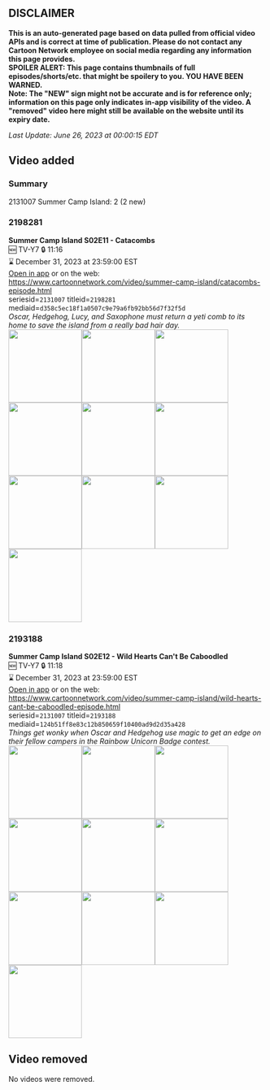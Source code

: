 ## DISCLAIMER
**This is an auto-generated page based on data pulled from official video APIs and is correct at time of publication. Please do not contact any Cartoon Network employee on social media regarding any information this page provides.**  
**SPOILER ALERT: This page contains thumbnails of full episodes/shorts/etc. that might be spoilery to you. YOU HAVE BEEN WARNED.**  
**Note: The "NEW" sign might not be accurate and is for reference only; information on this page only indicates in-app visibility of the video. A "removed" video here might still be available on the website until its expiry date.**  

_Last Update: June 26, 2023 at 00:00:15 EDT_
## Video added
### Summary
2131007 Summer Camp Island: 2 (2 new)  
### 2198281
**Summer Camp Island S02E11 - Catacombs**  
🆕 TV-Y7 🔒 11:16  
⌛ December 31, 2023 at 23:59:00 EST  
[Open in app](https://cnvideo.sercomkc.org/redirector.html?type=cnapp&seriesid=2131007&titleid=2198281&mediaid=d358c5ec18f1a0507c9e79a6fb92bb56d7f32f5d) or on the web: https://www.cartoonnetwork.com/video/summer-camp-island/catacombs-episode.html  
seriesid=`2131007` titleid=`2198281` mediaid=`d358c5ec18f1a0507c9e79a6fb92bb56d7f32f5d`  
_Oscar, Hedgehog, Lucy, and Saxophone must return a yeti comb to its home to save the island from a really bad hair day._  
<a href="https://s3.amazonaws.com/cartoonorchestrator/2198281_001_1280x720.jpg"><img src="https://s3.amazonaws.com/cartoonorchestrator/2198281_001_640x360.jpg" height="144px" /></a><a href="https://s3.amazonaws.com/cartoonorchestrator/2198281_002_1280x720.jpg"><img src="https://s3.amazonaws.com/cartoonorchestrator/2198281_002_640x360.jpg" height="144px" /></a><a href="https://s3.amazonaws.com/cartoonorchestrator/2198281_003_1280x720.jpg"><img src="https://s3.amazonaws.com/cartoonorchestrator/2198281_003_640x360.jpg" height="144px" /></a><a href="https://s3.amazonaws.com/cartoonorchestrator/2198281_004_1280x720.jpg"><img src="https://s3.amazonaws.com/cartoonorchestrator/2198281_004_640x360.jpg" height="144px" /></a><a href="https://s3.amazonaws.com/cartoonorchestrator/2198281_005_1280x720.jpg"><img src="https://s3.amazonaws.com/cartoonorchestrator/2198281_005_640x360.jpg" height="144px" /></a><a href="https://s3.amazonaws.com/cartoonorchestrator/2198281_006_1280x720.jpg"><img src="https://s3.amazonaws.com/cartoonorchestrator/2198281_006_640x360.jpg" height="144px" /></a><a href="https://s3.amazonaws.com/cartoonorchestrator/2198281_007_1280x720.jpg"><img src="https://s3.amazonaws.com/cartoonorchestrator/2198281_007_640x360.jpg" height="144px" /></a><a href="https://s3.amazonaws.com/cartoonorchestrator/2198281_008_1280x720.jpg"><img src="https://s3.amazonaws.com/cartoonorchestrator/2198281_008_640x360.jpg" height="144px" /></a><a href="https://s3.amazonaws.com/cartoonorchestrator/2198281_009_1280x720.jpg"><img src="https://s3.amazonaws.com/cartoonorchestrator/2198281_009_640x360.jpg" height="144px" /></a><a href="https://s3.amazonaws.com/cartoonorchestrator/2198281_010_1280x720.jpg"><img src="https://s3.amazonaws.com/cartoonorchestrator/2198281_010_640x360.jpg" height="144px" /></a>
### 2193188
**Summer Camp Island S02E12 - Wild Hearts Can't Be Caboodled**  
🆕 TV-Y7 🔒 11:18  
⌛ December 31, 2023 at 23:59:00 EST  
[Open in app](https://cnvideo.sercomkc.org/redirector.html?type=cnapp&seriesid=2131007&titleid=2193188&mediaid=124b51ff8e83c12b850659f10400ad9d2d35a428) or on the web: https://www.cartoonnetwork.com/video/summer-camp-island/wild-hearts-cant-be-caboodled-episode.html  
seriesid=`2131007` titleid=`2193188` mediaid=`124b51ff8e83c12b850659f10400ad9d2d35a428`  
_Things get wonky when Oscar and Hedgehog use magic to get an edge on their fellow campers in the Rainbow Unicorn Badge contest._  
<a href="https://s3.amazonaws.com/cartoonorchestrator/2193188_001_1280x720.jpg"><img src="https://s3.amazonaws.com/cartoonorchestrator/2193188_001_640x360.jpg" height="144px" /></a><a href="https://s3.amazonaws.com/cartoonorchestrator/2193188_002_1280x720.jpg"><img src="https://s3.amazonaws.com/cartoonorchestrator/2193188_002_640x360.jpg" height="144px" /></a><a href="https://s3.amazonaws.com/cartoonorchestrator/2193188_003_1280x720.jpg"><img src="https://s3.amazonaws.com/cartoonorchestrator/2193188_003_640x360.jpg" height="144px" /></a><a href="https://s3.amazonaws.com/cartoonorchestrator/2193188_004_1280x720.jpg"><img src="https://s3.amazonaws.com/cartoonorchestrator/2193188_004_640x360.jpg" height="144px" /></a><a href="https://s3.amazonaws.com/cartoonorchestrator/2193188_005_1280x720.jpg"><img src="https://s3.amazonaws.com/cartoonorchestrator/2193188_005_640x360.jpg" height="144px" /></a><a href="https://s3.amazonaws.com/cartoonorchestrator/2193188_006_1280x720.jpg"><img src="https://s3.amazonaws.com/cartoonorchestrator/2193188_006_640x360.jpg" height="144px" /></a><a href="https://s3.amazonaws.com/cartoonorchestrator/2193188_007_1280x720.jpg"><img src="https://s3.amazonaws.com/cartoonorchestrator/2193188_007_640x360.jpg" height="144px" /></a><a href="https://s3.amazonaws.com/cartoonorchestrator/2193188_008_1280x720.jpg"><img src="https://s3.amazonaws.com/cartoonorchestrator/2193188_008_640x360.jpg" height="144px" /></a><a href="https://s3.amazonaws.com/cartoonorchestrator/2193188_009_1280x720.jpg"><img src="https://s3.amazonaws.com/cartoonorchestrator/2193188_009_640x360.jpg" height="144px" /></a><a href="https://s3.amazonaws.com/cartoonorchestrator/2193188_010_1280x720.jpg"><img src="https://s3.amazonaws.com/cartoonorchestrator/2193188_010_640x360.jpg" height="144px" /></a>
## Video removed
No videos were removed.  
